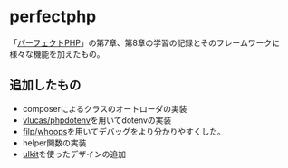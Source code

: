 # perfectphp

「[パーフェクトPHP](https://gihyo.jp/book/2010/978-4-7741-4437-5/support "パーフェクトPHPサポートページ")」の第7章、第8章の学習の記録とそのフレームワークに様々な機能を加えたもの。

## 追加したもの

- composerによるクラスのオートローダの実装
- [vlucas/phpdotenv](https://github.com/vlucas/phpdotenv)を用いてdotenvの実装
- [filp/whoops](https://github.com/filp/whoops)を用いてデバッグをより分かりやすくした。
- helper関数の実装
- [uIkit](https://getuikit.com/)を使ったデザインの追加
